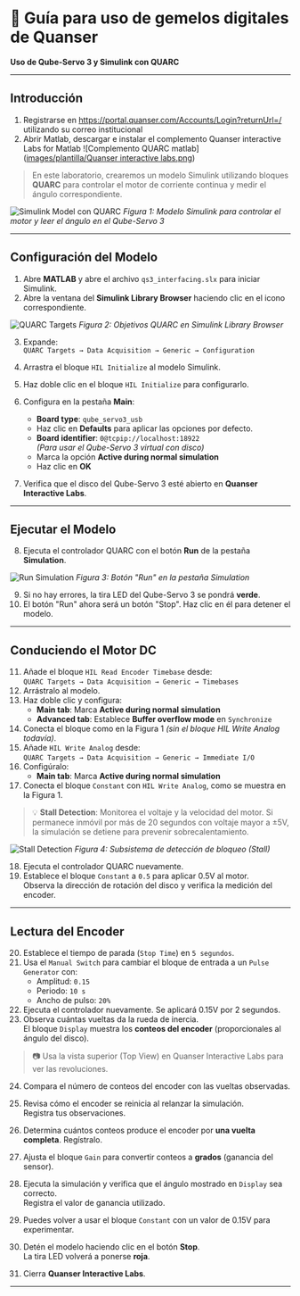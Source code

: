 
# 🧪 Guía para uso de gemelos digitales de Quanser 

**Uso de Qube-Servo 3 y Simulink con QUARC**

---

## Introducción

1.  Registrarse en https://portal.quanser.com/Accounts/Login?returnUrl=/ utilizando su correo institucional
2.	Abrir Matlab, descargar e instalar el complemento Quanser interactive Labs for Matlab
![Complemento QUARC matlab]([images/plantilla/Quanser interactive labs.png](https://github.com/jorgecote/DigtalControl/blob/main/images/plantilla/Quanser%20interactive%20labs.png))
> En este laboratorio, crearemos un modelo Simulink utilizando bloques **QUARC** para controlar el motor de corriente continua y medir el ángulo correspondiente.

![Simulink Model con QUARC](#)
*Figura 1: Modelo Simulink para controlar el motor y leer el ángulo en el Qube-Servo 3*

---

## Configuración del Modelo

1. Abre **MATLAB** y abre el archivo `qs3_interfacing.slx` para iniciar Simulink.
2. Abre la ventana del **Simulink Library Browser** haciendo clic en el icono correspondiente.

![QUARC Targets](#)
*Figura 2: Objetivos QUARC en Simulink Library Browser*

3. Expande:  
   `QUARC Targets → Data Acquisition → Generic → Configuration`
4. Arrastra el bloque `HIL Initialize` al modelo Simulink.
5. Haz doble clic en el bloque `HIL Initialize` para configurarlo.
6. Configura en la pestaña **Main**:
   - **Board type**: `qube_servo3_usb`
   - Haz clic en **Defaults** para aplicar las opciones por defecto.
   - **Board identifier**: `0@tcpip://localhost:18922`  
     *(Para usar el Qube-Servo 3 virtual con disco)*
   - Marca la opción **Active during normal simulation**
   - Haz clic en **OK**

7. Verifica que el disco del Qube-Servo 3 esté abierto en **Quanser Interactive Labs**.

---

## Ejecutar el Modelo

8. Ejecuta el controlador QUARC con el botón **Run** de la pestaña **Simulation**.

![Run Simulation](#)
*Figura 3: Botón "Run" en la pestaña Simulation*

9. Si no hay errores, la tira LED del Qube-Servo 3 se pondrá **verde**.
10. El botón "Run" ahora será un botón "Stop". Haz clic en él para detener el modelo.

---

## Conduciendo el Motor DC

11. Añade el bloque `HIL Read Encoder Timebase` desde:  
    `QUARC Targets → Data Acquisition → Generic → Timebases`
12. Arrástralo al modelo.
13. Haz doble clic y configura:
    - **Main tab**: Marca **Active during normal simulation**
    - **Advanced tab**: Establece **Buffer overflow mode** en `Synchronize`
14. Conecta el bloque como en la Figura 1 *(sin el bloque HIL Write Analog todavía)*.
15. Añade `HIL Write Analog` desde:  
    `QUARC Targets → Data Acquisition → Generic → Immediate I/O`
16. Configúralo:
    - **Main tab**: Marca **Active during normal simulation**
17. Conecta el bloque `Constant` con `HIL Write Analog`, como se muestra en la Figura 1.

> 💡 **Stall Detection**: Monitorea el voltaje y la velocidad del motor. Si permanece inmóvil por más de 20 segundos con voltaje mayor a ±5V, la simulación se detiene para prevenir sobrecalentamiento.

![Stall Detection](#)
*Figura 4: Subsistema de detección de bloqueo (Stall)*

18. Ejecuta el controlador QUARC nuevamente.
19. Establece el bloque `Constant` a `0.5` para aplicar 0.5V al motor.  
    Observa la dirección de rotación del disco y verifica la medición del encoder.

---

## Lectura del Encoder

20. Establece el tiempo de parada (`Stop Time`) en `5 segundos`.
21. Usa el `Manual Switch` para cambiar el bloque de entrada a un `Pulse Generator` con:
    - Amplitud: `0.15`
    - Periodo: `10 s`
    - Ancho de pulso: `20%`
22. Ejecuta el controlador nuevamente. Se aplicará 0.15V por 2 segundos.
23. Observa cuántas vueltas da la rueda de inercia.  
    El bloque `Display` muestra los **conteos del encoder** (proporcionales al ángulo del disco).

> 📷 Usa la vista superior (Top View) en Quanser Interactive Labs para ver las revoluciones.

24. Compara el número de conteos del encoder con las vueltas observadas.
25. Revisa cómo el encoder se reinicia al relanzar la simulación.  
    Registra tus observaciones.
26. Determina cuántos conteos produce el encoder por **una vuelta completa**. Regístralo.
27. Ajusta el bloque `Gain` para convertir conteos a **grados** (ganancia del sensor).
28. Ejecuta la simulación y verifica que el ángulo mostrado en `Display` sea correcto.  
    Registra el valor de ganancia utilizado.

29. Puedes volver a usar el bloque `Constant` con un valor de 0.15V para experimentar.
30. Detén el modelo haciendo clic en el botón **Stop**.  
    La tira LED volverá a ponerse **roja**.
31. Cierra **Quanser Interactive Labs**.

---
